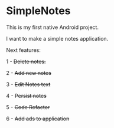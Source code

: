 # SimpleNotes

This is my first native Android project.

I want to make a simple notes application.

Next features:

  1 - ~~Delete notes.~~
	
  2 - ~~Add new notes~~
  
  3 - ~~Edit Notes text~~
	
  4 - ~~Persist notes~~
	  
  5 - ~~Code Refactor~~
	
  6 - ~~Add ads to application~~

